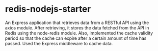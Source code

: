 # redis-nodejs-starter
An Express application that retrieves data from a RESTful API using the axios module. After retrieving, it stores the data fetched from the API in Redis using the node-redis module. Also, implemented the cache validity period so that the cache can expire after a certain amount of time has passed. Used the Express middleware to cache data.